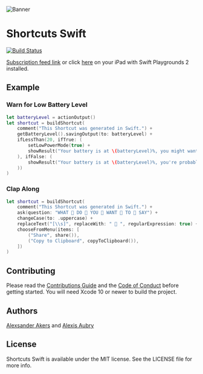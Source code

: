 ![Banner](https://raw.githubusercontent.com/a2/shortcuts-swift/master/banner.png)

# Shortcuts Swift

[![Build Status](https://dev.azure.com/pandamonia/shortcuts-swift/_apis/build/status/a2.shortcuts-swift?branchName=master)](https://dev.azure.com/pandamonia/shortcuts-swift/_build/latest?definitionId=3?branchName=master)

[Subscription feed link](https://raw.githubusercontent.com/a2/shortcuts-swift/master/feed.json) or click [here](https://developer.apple.com/ul/sp0?url=https://raw.githubusercontent.com/a2/shortcuts-swift/master/feed.json) on your iPad with Swift Playgrounds 2 installed.

## Example

### Warn for Low Battery Level

```swift
let batteryLevel = actionOutput()
let shortcut = buildShortcut(
    comment("This Shortcut was generated in Swift.") +
    getBatteryLevel().savingOutput(to: batteryLevel) +
    ifLessThan(20, ifTrue: (
        setLowPowerMode(true) +
        showResult("Your battery is at \(batteryLevel)%, you might want to charge it.")
    ), ifFalse: (
        showResult("Your battery is at \(batteryLevel)%, you're probably fine for now.")
    ))
)
```

### Clap Along

```swift
let shortcut = buildShortcut(
    comment("This Shortcut was generated in Swift.") +
    ask(question: "WHAT 👏 DO 👏 YOU 👏 WANT 👏 TO 👏 SAY") +
    changeCase(to: .uppercase) +
    replaceText("[\\s]", replaceWith: " 👏 ", regularExpression: true) +
    chooseFromMenu(items: [
        ("Share", share()),
        ("Copy to Clipboard", copyToClipboard()),
    ])
)
```

## Contributing

Please read the [Contributions Guide](CONTRIBUTING.md) and the [Code of Conduct](CODE_OF_CONDUCT.md) before getting started. You will need Xcode 10 or newer to build the project.

## Authors

[Alexsander Akers](https://github.com/a2) and [Alexis Aubry](https://github.com/alexaubry)

## License

Shortcuts Swift is available under the MIT license. See the LICENSE file for more info.
